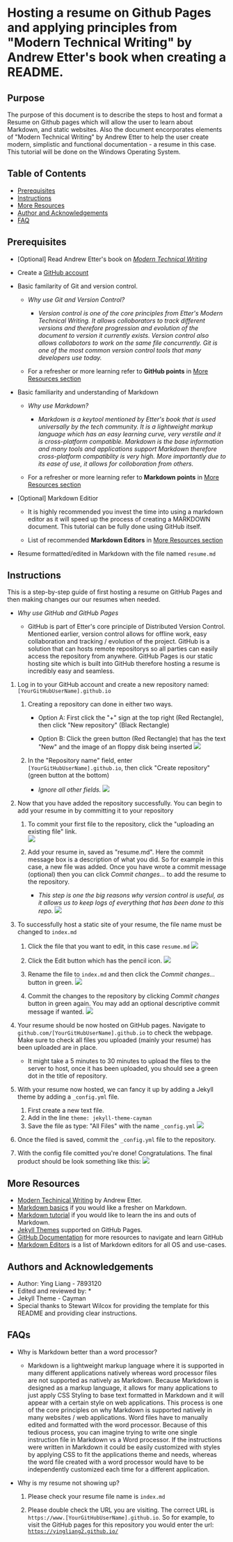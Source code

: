 # Hosting a resume on Github Pages and applying principles from "Modern Technical Writing" by Andrew Etter's book when creating a README.

## Purpose
The purpose of this document is to describe the steps to host and format a Resume on Github pages which will allow the user to learn about Markdown, and static websites. Also the document encorporates elements of "Modern Technical Writing" by Andrew Etter to help the user create modern, simplistic and functional documentation - a resume in this case. This tutorial will be done on the Windows Operating System.

## Table of Contents
* [Prerequisites](#Prerequisites)
* [Instructions](#instructions)
* [More Resources](#more-resources)
* [Author and Acknowledgements](#authors-and-acknowledgements)
* [FAQ](#faqs)

## Prerequisites

* [Optional] Read Andrew Etter's book on [*Modern Technical Writing*](#more-resources)

* Create a [GitHub account](https://docs.github.com/en/get-started/start-your-journey/creating-an-account-on-github)

* Basic familarity of Git and version control.

  * *Why use Git and Version Control?*

    * *Version control is one of the core principles from  Etter's *Modern Technical Writing*. It allows colloborators to track different versions and therefore progression and evolution of the document to version it currently exists. Version control also allows collabotors to work on the same file concurrently. Git is one of the most common version control tools that many developers use today.*

  * For a refresher or more learning refer to **GitHub points** in [More Resources section](#more-resources)

* Basic familiarity and understanding of Markdown
    
  * *Why use Markdown?*

    * *Markdown is a keytool mentioned by Etter's book that is used universally by the tech community. It is a lightweight markup language which has an easy learning curve, very verstile and it is cross-platform compatible. Markdown is the base information and many tools and applications support Markdown therefore cross-platform compatiblity is very high. More importantly due to its ease of use, it allows for colloboration from others.* 

  * For a refresher or more learning refer to **Markdown points** in [More Resources section](#more-resources)

* [Optional] Markdown Editior 

  * It is highly recommended you invest the time into using a markdown editor as it will speed up the process of creating a MARKDOWN document. This tutorial can be fully done using GitHub itself.

  * List of recommended **Markdown Editors** in [More Resources section](#more-resources)

* Resume formatted/edited in Markdown with the file named `resume.md`

## Instructions
This is a step-by-step guide of first hosting a resume on GitHub Pages and then making changes our our resumes when needed.
  
  * *Why use GitHub and GitHub Pages*
  
    * GitHub is part of Etter's core principle of Distributed Version Control. Mentioned earlier, version control allows for offline work, easy collaboration and tracking / evolution of the project. GitHub is a solution that can hosts remote repositorys so all parties can easily access the repository from anywhere. GitHub Pages is our static hosting site which is built into GitHub therefore hosting a resume is incredibly easy and seamless. 

1. Log in to your GitHub account and create a new repository named: `[YourGitHubUserName].github.io`

   1. Creating a repository can done in either two ways.
   
      * Option A: First click the "+" sign at the top right (Red Rectangle), then click "New repository" (Black Rectangle)
         
      * Option B: Click the green button (Red Rectangle) that has the text "New" and the image of an floppy disk being inserted 
       ![](images/Creating_New_Repo_Cropped.png)

    2. In the "Repository name" field, enter `[YourGitHubUserName].github.io`, then click "Create repository" (green button at the bottom)

       * *Ignore all other fields.*
        ![](images/Naming_Repo_Cropped.png)

2. Now that you have added the repository successfully. You can begin to add your resume in by committing it to your repository
   
   1. To commit your first file to the repository, click the "uploading an existing file" link.  
      ![](images/Uploading_First_File_Cropped.png)

   2. Add your resume in, saved as "resume.md". Here the commit message box is a description of what you did. So for example in this case, a new file was added. Once you have wrote a commit message (optional) then you can click *Commit changes...* to add the resume to the repository.
      * *This step is one the big reasons why version control is useful, as it allows us to keep logs of everything that has been done to this repo.*
      ![](images/Adding_Files_Cropped.png)

3. To successfully host a static site of your resume, the file name must be changed to `index.md`
    
    1. Click the file that you want to edit, in this case `resume.md`
      ![](images/Edit_Resume_Name_1_Cropped.png)

    2. Click the Edit button which has the pencil icon.
      ![](images/Click_Edit_Icon_Cropped.png)
  
    3. Rename the file to `index.md` and then click the *Commit changes...* button in green.
      ![](images/Change_Name_To_IndexMD.png)

    4. Commit the changes to the repository by clicking *Commit changes* button in green again. You may add an optional descriptive commit message if wanted.
      ![](images/Commit_Rename.png)

4. Your resume should be now hosted on GitHub pages. Navigate to `github.com/[YourGitHubUserName].github.io` to check the webpage. Make sure to check all files you uploaded (mainly your resume) has been uploaded are in place.
    * It might take a 5 minutes to 30 minutes to upload the files to the server to host, once it has been uploaded, you should see a green dot in the title of repository.

5. With your resume now hosted, we can fancy it up by adding a Jekyll theme by adding a `_config.yml` file.

    1. First create a new text file. 
    2. Add in the line `theme: jekyll-theme-cayman`
    3. Save the file as type: "All Files" with the name `_config.yml`
      ![](images/SaveAs_yml.png)

6. Once the filed is saved, commit the `_config.yml` file to the repository. 

7. With the config file comitted you're done! Congratulations. The final product should be look something like this: 
   ![](images/Animated_Resume_Scrolling.gif)

## More Resources

* [Modern Techinical Writing](https://www.amazon.ca/Modern-Technical-Writing-Introduction-Documentation-ebook/dp/B01A2QL9SS) by Andrew Etter. 
* [Markdown basics](https://www.markdownguide.org/basic-syntax/) if you would like a fresher on Markdown. 
* [Markdown tutorial](https://www.markdowntutorial.com/) if you would like to learn the ins and outs of Markdown.
* [Jekyll Themes](https://pages.github.com/themes/) supported on GitHub Pages.
* [GitHub Documentation](https://docs.github.com/en/get-started/start-your-journey/hello-world) for more resources to navigate and learn GitHub 
* [Markdown Editors](https://github.com/mundimark/awesome-markdown-editors) is a list of Markdown editors for all OS and use-cases.

## Authors and Acknowledgements

* Author: Ying Liang - 7893120 
* Edited and reviewed by:
  * 
* Jekyll Theme - Cayman
* Special thanks to Stewart Wilcox for providing the template for this README and providing clear instructions. 

## FAQs

* Why is Markdown better than a word processor?

  * Markdown is a lightweight markup language where it is supported in many different applications natively whereas word processor files are not supported as natively as Markdown. Because Markdown is designed as a markup language, it allows for many applications to just apply CSS Styling to base text formatted in Markdown and it will appear with a certain style on web applications. This process is one of the core principles on why Markdown is supported natively in many websites / web applications. Word files have to manually edited and formatted with the word processor. Because of this tedious process, you can imagine trying to write one single instruction file in Markdown vs a Word processor. If the instructions were written in Markdown it could be easily customized with styles by applying CSS to fit the applications theme and needs, whereas the word file created with a word processor would have to be independently customized each time for a different application.

* Why is my resume not showing up?

  1. Please check your resume file name is `index.md`

  2. Please double check the URL you are visiting. The correct URL is `https://www.[YourGitHubUserName].github.io`. So for example, to visit the GitHub pages for this repository you would enter the url: [`https://yingliang2.github.io/`](https://yingliang2.github.io/)